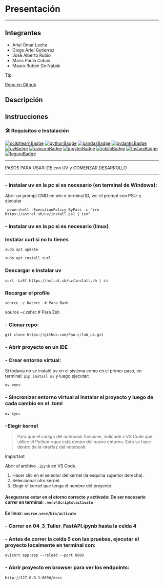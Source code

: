 # Presentación


---

## Integrantes

- Ariel Omar Leche
- Diego Ariel Gutierrez 
- José Alberto Rubio
- Maria Paula Cobas
- Mauro Ruben De Natale

> [!TIP]
>[Repo en Github](https://github.com/Pau-c/lab_u4)

## Descripción

## Instrucciones 

### 🛠️ Requisitos e Instalación

<!-- PROJECT SHIELDS -->
[![scikitlearnBadge][scikitlearn-shield]][scikitlearn-url]
[![pythonBadge][python-shield]][python-url]
[![pandasBadge][pandas-shield]][pandas-url]
[![pydanticBadge][pydantic-shield]][pydantic-url]
[![uvBadge][uv-shield]][uv-url]
[![uvicornBadge][uvicorn-shield]][uvicorn-url]
[![jupyterBadge][jupyter-shield]][jupyter-url]
[![joblibBadge][joblib-shield]][joblib-url]
[![fastapiBadge][fastapi-shield]][fastapi-url]
[![loguruBadge][loguru-shield]][loguru-url]
<!-- PROJECT SHIELDS -->


***************************************************************************************************************
PASOS PARA USAR IDE con UV y COMENZAR DESARROLLO
****************************************************************************************************************

### - Instalar uv en la pc si es necesario (en terminal de Windows):

   Abrir un prompt CMD en win  o terminal ID, ver el prompt con PS:>    y ejecutar
```
 powershell -ExecutionPolicy ByPass -c "irm https://astral.sh/uv/install.ps1 | iex"
```
### - Instalar uv en la pc si es necesario (linux)

### Instalar curl si no lo tienes
```
sudo apt update
```
```
sudo apt install curl
```
### Descargar e instalar uv
```
curl -LsSf https://astral.sh/uv/install.sh | sh
```
### Recargar el profile 
```
source ~/.bashrc  # Para Bash
```
source ~/.zshrc   # Para Zsh

### - Clonar repo:
```
git clone https://github.com/Pau-c/lab_u4.git
```

### - Abrir proyecto en un IDE

### - Crear entorno virtual:
Si todavía no se instaló uv en el sistema como en el primer paso, en terminal: `pip install uv` y luego  ejecutar:
```
uv venv
```

### - Sincronizar entorno virtual al instalar el proyecto y luego de cada cambio en el .toml
```
uv sync
```

### -Elegir kernel
>Para que el código del notebook funcione,  indicarle a VS Code que utilice el Python >que está dentro del nuevo entorno. Esto se hace dentro de la interfaz del notebook:

> [!IMPORTANT]
> Abrir el archivo `.ipynb` en VS Code.
> 1. Hacer clic en el selector del kernel (la esquina superior derecha).
> 2. Seleccionar otro kernel.
> 3. Elegir el kernel que tenga el nombre del proyecto.


#### Asegurarse estar en el etorno correcto y activado: De ser necesario correr en terminal: `.venv\Scripts\activate`
#### En linux: `source.venv/bin/activate`

### - Correr en 04_3_Taller_FastAPI.ipynb hasta la celda 4

### - Antes de correr la celda 5 con las pruebas, ejecutar el proyecto localmente en terminal con:
```
uvicorn app:app --reload --port 8000
```

### - Abrir proyecto en browser para ver los endpoints:
```
http://127.0.0.1:8000/docs
```


<!-- PROJECT SHIELDS VARIABLES-->
[deepnote-shield]:https://img.shields.io/badge/Live-Deepnote-black?style=flat&labelColor=%23808080k&color=de6d40&logo=deepnote&logoColor=white
[deepnote-url]: https://deepnote.com/
[dotenv-shield]:https://img.shields.io/badge/Env-dotenv-black?style=flat&labelColor=%23808080k&color=fec260&logo=dotenv&logoColor=white
[dotenv-url]:https://pypi.org/project/python-dotenv/
[fastapi-shield]:https://img.shields.io/badge/Framework-fastapi-black?style=flat&labelColor=%23808080k&color=de6d40&logo=fastapi&logoColor=white
[fastapi-url]: https://fastapi.tiangolo.com/
[joblib-shield]:https://img.shields.io/badge/Serializer-joblib-black?style=flat&labelColor=%23808080k&color=fec260&logo=joblib&logoColor=white
[joblib-url]:https://joblib.readthedocs.io/en/stable/
[jupyter-shield]:https://img.shields.io/badge/Notebook-jupyter-black?style=flat&labelColor=%23808080k&color=fec260&logo=Jupyter&logoColor=white
[jupyter-url]: https://jupyter.org/
[loguru-shield]:https://img.shields.io/badge/Logger-loguru-black?style=flat&labelColor=%23808080k&color=453076&logo=loguru
[loguru-url]:https://pandas.pydata.org/
[pandas-shield]:https://img.shields.io/badge/Data_analysis-Pandas-black?style=flat&labelColor=%23808080k&color=453076&logo=pandas
[pandas-url]:https://pandas.pydata.org/
[plotly-shield]:https://img.shields.io/badge/Data_Viz-Plotly-black?style=flat&labelColor=%23808080k&color=9ABF80&logo=plotly&logoColor=white
[plotly-url]: https://plotly.com/python/
[pydantic-shield]:https://img.shields.io/badge/Validation-pydantic-black?style=flat&labelColor=%23808080k&color=9ABF80&logo=pydantic&logoColor=white
[pydantic-url]: https://docs.pydantic.dev/latest/
[python-shield]:https://img.shields.io/badge/Language-Python-black?style=flat&labelColor=%23808080k&color=2a0944&logo=python&logoColor=white
[python-url]: https://www.python.org/
[scikitlearn-shield]:https://img.shields.io/badge/ML-scikitlearn-black?style=flat&labelColor=%23808080k&color=de6d40&logo=scikitlearn&logoColor=white
[scikitlearn-url]: https://scikit-learn.org/
[supabase-shield]:https://img.shields.io/badge/DB-supabase-black?style=flat&labelColor=%23808080k&color=166866&logo=supabase&logoColor=white
[supabase-url]: https://supabase.com/
[uv-shield]:https://img.shields.io/badge/Dependencies-UV-black?style=flat&labelColor=%23808080k&color=2a0944&logo=uv&logoColor=white
[uv-url]: https://github.com/astral-sh/uv
[uvicorn-shield]:https://img.shields.io/badge/Server-uvicorn-black?style=flat&labelColor=%23808080k&color=166866&logo=uvicorn&logoColor=white
[uvicorn-url]: https://uvicorn.dev/
